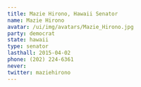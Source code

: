 ```yaml
---
title: Mazie Hirono, Hawaii Senator
name: Mazie Hirono
avatar: /ui/img/avatars/Mazie_Hirono.jpg
party: democrat
state: hawaii
type: senator
lasthall: 2015-04-02
phone: (202) 224-6361
never: 
twitter: maziehirono
---
```

